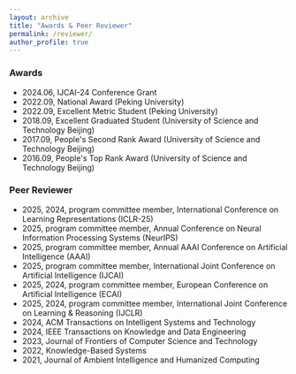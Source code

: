 ```yaml
---
layout: archive
title: "Awards & Peer Reviewer"
permalink: /reviewer/
author_profile: true
---
```


### Awards
- 2024.06, IJCAI-24 Conference Grant
- 2022.09, National Award (Peking University)
- 2022.09, Excellent Metric Student (Peking University)
- 2018.09, Excellent Graduated Student (University of Science and Technology Beijing)
- 2017.09, People's Second Rank Award (University of Science and Technology Beijing)
- 2016.09, People's Top Rank Award (University of Science and Technology Beijing)


### Peer Reviewer
- 2025, 2024, program committee member, International Conference on Learning Representations (ICLR-25)
- 2025, program committee member, Annual Conference on Neural Information Processing Systems (NeurIPS)
- 2025, program committee member, Annual AAAI Conference on Artificial Intelligence (AAAI)
- 2025, program committee member, International Joint Conference on Artificial Intelligence (IJCAI)
- 2025, 2024, program committee member, European Conference on Artificial Intelligence (ECAI)
- 2025, 2024, program committee member, International Joint Conference on Learning & Reasoning (IJCLR)
- 2024, ACM Transactions on Intelligent Systems and Technology
- 2024, IEEE Transactions on Knowledge and Data Engineering
- 2023, Journal of Frontiers of Computer Science and Technology
- 2022, Knowledge-Based Systems
- 2021, Journal of Ambient Intelligence and Humanized Computing


